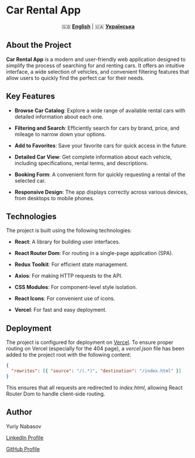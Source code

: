 # Car Rental App

<div align="center">

🇬🇧 [**English**](README.md) | 🇺🇦 [**Українська**](README_UKR.md)

</div>

## About the Project

**Car Rental App** is a modern and user-friendly web application designed to simplify the process of searching for and renting cars. It offers an intuitive interface, a wide selection of vehicles, and convenient filtering features that allow users to quickly find the perfect car for their needs.

## Key Features

- **Browse Car Catalog**: Explore a wide range of available rental cars with detailed information about each one.

- **Filtering and Search**: Efficiently search for cars by brand, price, and mileage to narrow down your options.

- **Add to Favorites**: Save your favorite cars for quick access in the future.

- **Detailed Car View**: Get complete information about each vehicle, including specifications, rental terms, and descriptions.

- **Booking Form**: A convenient form for quickly requesting a rental of the selected car.

- **Responsive Design**: The app displays correctly across various devices, from desktops to mobile phones.

## Technologies

The project is built using the following technologies:

- **React**: A library for building user interfaces.

- **React Router Dom**: For routing in a single-page application (SPA).

- **Redux Toolkit**: For efficient state management.

- **Axios**: For making HTTP requests to the API.

- **CSS Modules**: For component-level style isolation.

- **React Icons**: For convenient use of icons.

- **Vercel**: For fast and easy deployment.

## Deployment

The project is configured for deployment on [Vercel](https://vercel.com/).
To ensure proper routing on Vercel (especially for the 404 page), a _vercel.json_ file has been added to the project root with the following content:

```json
{
  "rewrites": [{ "source": "/(.*)", "destination": "/index.html" }]
}
```

This ensures that all requests are redirected to _index.html_, allowing React Router Dom to handle client-side routing.

## Author

Yuriy Nabasov

[LinkedIn Profile](https://www.linkedin.com/in/iuriy-nabasov-b8b245308/)

[GitHub Profile](https://github.com/Yuriy-Nabasov)
